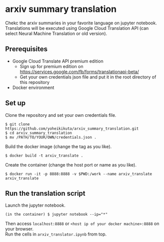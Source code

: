 # arxiv summary translation
Chekc the arxiv summaries in your favorite language on jupyter notebook.<br>
Translations will be executed using Google Cloud Translation API (can select Neural Machine Translation or old version).

## Prerequisites
- Google Cloud Translate API premium edition
  - Sign up for premium edition on https://services.google.com/fb/forms/translationapi-beta/
  - Get your own credentials json file and put it in the root directory of this repository
- Docker environment

## Set up
Clone the repository and set your own credentials file.
```
$ git clone https://github.com/yoheikikuta/arxiv_summary_translation.git
$ cd arxiv_summary_translation
$ mv /PATH/TO/YOUR/OWN/credentials.json .
```
Build the docker image (change the tag as you like).
```
$ docker build -t arxiv_translate .
```
Create the container (change the host port or name as you like).
```
$ docker run -it -p 8888:8888 -v $PWD:/work --name arxiv_translate arxiv_translate
```

## Run the translation script
Launch the jupyter notebook.
```
(in the container) $ jupyter notebook --ip="*"
```
Then access `localhost:8888` or `<host ip of your docker machine>:8888` on your browser.<br>
Run the cells in `arxiv_translator.ipynb` from top.
